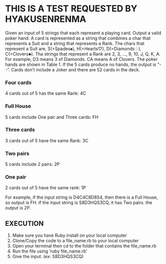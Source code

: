 # THIS IS A TEST REQUESTED BY HYAKUSENRENMA

Given an input of 5 strings that each represent a playing card. Output a valid poker hand.
A card is represented as a string that combines a char that represents a Suit and a string that represents a Rank.
The chars that represent a Suit are, S(=Spades♠), H(=Hearts♡), D(=Diamonds♢), C(=Clovers♣). 
Tha strings that represent a Rank are 2, 3, …, 9, 10, J, Q, K, A.
For example, D3 means 3 of Diamonds. CA means A of Clovers.
The poker hands are shown in Table 1. If the 5 cards produce no hands, the output is “--”.
Cards don’t include a Joker and there are 52 cards in the deck.

### Four cards
4 cards out of 5 has the same Rank: 4C
### Full House
5 cards include One pair and Three cards: FH
### Three cards
3 cards out of 5 have the same Rank: 3C
### Two pairs
5 cards include 2 pairs: 2P
### One pair
2 cards out of 5 have the same rank: 1P

For example, if the input string is D4C4C8D8S4, then there is a Full House, so output is FH. 
if the input string is S8D3HQS3CQ, it has Two pairs. the output is 2P. 

## EXECUTION

1. Make sure you have Ruby install on your local computer
2. Clone/Copy the code to a file_name.rb to your local computer
3. Open your terminal then cd to the folder that contains the file_name.rb
4. Run the file using ‘ruby file_name.rb’
5. Give the input. (ex: S8D3HQS3CQ)
